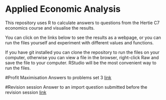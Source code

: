 # Applied Economic Analysis
This repository uses R to calculate answers to questions from the Hertie C7 economics course and visualise the results.


You can click on the links below to see the results as a webpage, or you can run the files yourself and experiment with different values and functions.

If you have git installed you can clone the repository to run the files on your computer, otherwise you can view a file in the browser, right-click Raw and save the file to your computer. RStudio will be the most convenient way to run the files.

#Profit Maximisation
Answers to problems set 3
[link](https://cdn.rawgit.com/mcallaghan/econ_101/v0002/profit_max.html)

#Revision session
Answer to an import question submitted before the revision session
[link](https://cdn.rawgit.com/mcallaghan/econ_101/master/cotton_prices.html)
